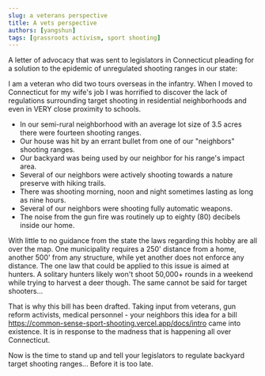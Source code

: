 ```yaml
---
slug: a veterans perspective
title: A vets perspective
authors: [yangshun]
tags: [grassroots activism, sport shooting]
---
```


A letter of advocacy that was sent to legislators in Connecticut pleading for a solution to the epidemic of unregulated shooting ranges in our state:

<!-- truncate -->

I am a veteran who did two tours overseas in the infantry. When I moved to Connecticut for my wife's job I was horrified to discover the lack of regulations surrounding target shooting in residential neighborhoods and even in VERY close proximity to schools.

- In our semi-rural neighborhood with an average lot size of 3.5 acres there were fourteen shooting ranges.
- Our house was hit by an errant bullet from one of our "neighbors" shooting ranges.
- Our backyard was being used by our neighbor for his range's impact area.
- Several of our neighbors were actively shooting towards a nature preserve with hiking trails.
- There was shooting morning, noon and night sometimes lasting as long as nine hours.
- Several of our neighbors were shooting fully automatic weapons.
- The noise from the gun fire was routinely up to eighty (80) decibels inside our home.

With little to no guidance from the state the laws regarding this hobby are all over the map. One municipality requires a 250' distance from a home, another 500' from any structure, while yet another does not enforce any distance. The one law that could be applied to this issue is aimed at hunters. A solitary hunters likely won't shoot 50,000+ rounds in a weekend while trying to harvest a deer though. The same cannot be said for target shooters...

That is why this bill has been drafted. Taking input from veterans, gun reform activists, medical personnel - your neighbors this idea for a bill https://common-sense-sport-shooting.vercel.app/docs/intro came into existence. It is in response to the madness that is happening all over Connecticut.

Now is the time to stand up and tell your legislators to regulate backyard target shooting ranges... Before it is too late.
